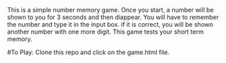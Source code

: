 This is a simple number memory game. Once you start, a number will be shown to you for 3 seconds and then diappear. You will have to remember the number and type it in the input box. if it is correct, you will be shown another number with one more digit. This game tests your short term memory.

#To Play:
Clone this repo and click on the game.html file.